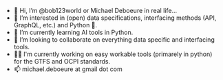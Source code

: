 - 👋 Hi, I’m @bob123world or Michael Deboeure in real life...
- 👀 I’m interested in (open) data specifications, interfacing methods (API, GraphQL, etc.) and Python 🐍.
- 🌱 I’m currently learning AI tools in Python.
- 💞️ I’m looking to collaborate on everything data specific and interfacing tools.
- 🧑‍💼 I'm currently working on easy workable tools (primarely in python) for the GTFS and OCPI standards.
- 📫 michael.deboeure at gmail dot com
